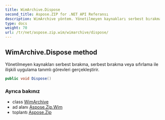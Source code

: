 ```yaml
---
title: WimArchive.Dispose
second_title: Aspose.ZIP for .NET API Referansı
description: WimArchive yöntem. Yönetilmeyen kaynakları serbest bırakma serbest bırakma veya sıfırlama ile ilişkili uygulama tanımlı görevleri gerçekleştirir.
type: docs
weight: 70
url: /tr/net/aspose.zip.wim/wimarchive/dispose/
---
```

## WimArchive.Dispose method

Yönetilmeyen kaynakları serbest bırakma, serbest bırakma veya sıfırlama ile ilişkili uygulama tanımlı görevleri gerçekleştirir.

```csharp
public void Dispose()
```

### Ayrıca bakınız

* class [WimArchive](../)
* ad alanı [Aspose.Zip.Wim](../../wimarchive/)
* toplantı [Aspose.Zip](../../../)


